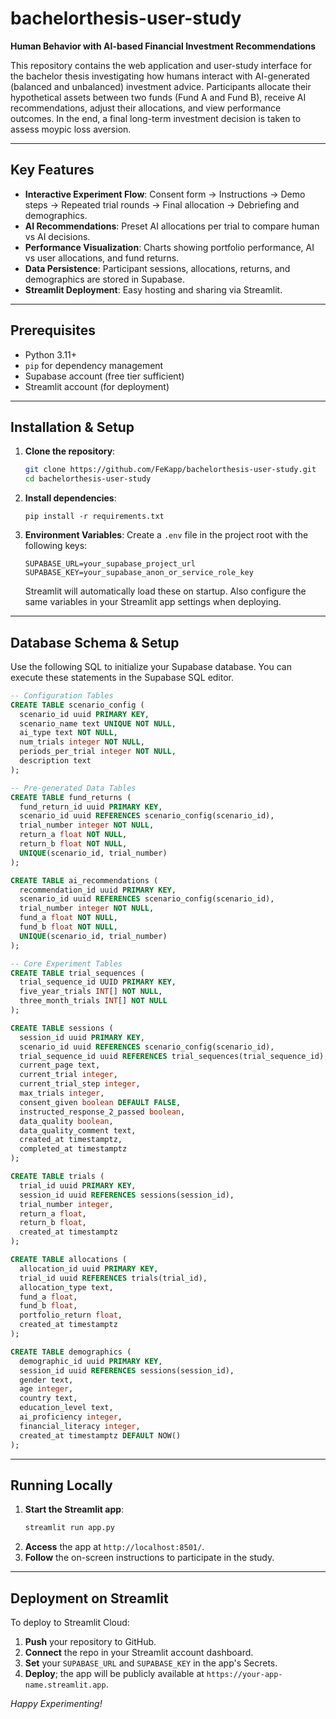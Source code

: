 # bachelorthesis-user-study

**Human Behavior with AI-based Financial Investment Recommendations**

This repository contains the web application and user-study interface for the bachelor thesis investigating how humans interact with AI-generated (balanced and unbalanced) investment advice. Participants allocate their hypothetical assets between two funds (Fund A and Fund B), receive AI recommendations, adjust their allocations, and view performance outcomes. In the end, a final long-term investment decision is taken to assess moypic loss aversion.

---

## Key Features

- **Interactive Experiment Flow**: Consent form → Instructions → Demo steps → Repeated trial rounds → Final allocation → Debriefing and demographics.
- **AI Recommendations**: Preset AI allocations per trial to compare human vs AI decisions.
- **Performance Visualization**: Charts showing portfolio performance, AI vs user allocations, and fund returns.
- **Data Persistence**: Participant sessions, allocations, returns, and demographics are stored in Supabase.
- **Streamlit Deployment**: Easy hosting and sharing via Streamlit.

---

## Prerequisites

- Python 3.11+
- `pip` for dependency management
- Supabase account (free tier sufficient)
- Streamlit account (for deployment)

---

## Installation & Setup

1. **Clone the repository**:
   ```bash
   git clone https://github.com/FeKapp/bachelorthesis-user-study.git
   cd bachelorthesis-user-study
   ```

2. **Install dependencies**:
   ```
   pip install -r requirements.txt
   ```

3. **Environment Variables**:
   Create a `.env` file in the project root with the following keys:
   ```dotenv
   SUPABASE_URL=your_supabase_project_url
   SUPABASE_KEY=your_supabase_anon_or_service_role_key
   ```
   Streamlit will automatically load these on startup. Also configure the same variables in your Streamlit app settings when deploying.

---

## Database Schema & Setup

Use the following SQL to initialize your Supabase database. You can execute these statements in the Supabase SQL editor.

```sql
-- Configuration Tables
CREATE TABLE scenario_config (
  scenario_id uuid PRIMARY KEY,
  scenario_name text UNIQUE NOT NULL,
  ai_type text NOT NULL,
  num_trials integer NOT NULL,
  periods_per_trial integer NOT NULL,
  description text
);

-- Pre-generated Data Tables
CREATE TABLE fund_returns (
  fund_return_id uuid PRIMARY KEY,
  scenario_id uuid REFERENCES scenario_config(scenario_id),
  trial_number integer NOT NULL,
  return_a float NOT NULL,
  return_b float NOT NULL,
  UNIQUE(scenario_id, trial_number)
);

CREATE TABLE ai_recommendations (
  recommendation_id uuid PRIMARY KEY,
  scenario_id uuid REFERENCES scenario_config(scenario_id),
  trial_number integer NOT NULL,
  fund_a float NOT NULL,
  fund_b float NOT NULL,
  UNIQUE(scenario_id, trial_number)
);

-- Core Experiment Tables
CREATE TABLE trial_sequences (
  trial_sequence_id UUID PRIMARY KEY,
  five_year_trials INT[] NOT NULL,
  three_month_trials INT[] NOT NULL
);

CREATE TABLE sessions (
  session_id uuid PRIMARY KEY,
  scenario_id uuid REFERENCES scenario_config(scenario_id),
  trial_sequence_id uuid REFERENCES trial_sequences(trial_sequence_id),
  current_page text,
  current_trial integer,
  current_trial_step integer,
  max_trials integer,
  consent_given boolean DEFAULT FALSE,
  instructed_response_2_passed boolean,
  data_quality boolean,
  data_quality_comment text,
  created_at timestamptz,
  completed_at timestamptz
);

CREATE TABLE trials (
  trial_id uuid PRIMARY KEY,
  session_id uuid REFERENCES sessions(session_id),
  trial_number integer,
  return_a float,
  return_b float,
  created_at timestamptz
);

CREATE TABLE allocations (
  allocation_id uuid PRIMARY KEY,
  trial_id uuid REFERENCES trials(trial_id),
  allocation_type text,
  fund_a float,
  fund_b float,
  portfolio_return float,
  created_at timestamptz
);

CREATE TABLE demographics (
  demographic_id uuid PRIMARY KEY,
  session_id uuid REFERENCES sessions(session_id),
  gender text,
  age integer,
  country text,
  education_level text,
  ai_proficiency integer,
  financial_literacy integer,
  created_at timestamptz DEFAULT NOW()
);
```

---

## Running Locally

1. **Start the Streamlit app**:
   ```bash
   streamlit run app.py
   ```
2. **Access** the app at `http://localhost:8501/`.
3. **Follow** the on-screen instructions to participate in the study.

---

## Deployment on Streamlit

To deploy to Streamlit Cloud:

1. **Push** your repository to GitHub.
2. **Connect** the repo in your Streamlit account dashboard.
3. **Set** your `SUPABASE_URL` and `SUPABASE_KEY` in the app's Secrets.
4. **Deploy**; the app will be publicly available at `https://your-app-name.streamlit.app`.


*Happy Experimenting!*
